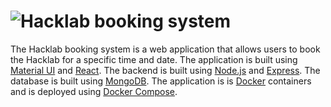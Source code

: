 # ![Hacklab booking system](https://i.imgur.com/uYeG7ky.png)
The Hacklab booking system is a web application that allows users to book the Hacklab for a specific time and date. The application is built using [Material UI](https://mui.com/material-ui/) and [React](https://reactjs.org/). The backend is built using [Node.js](https://nodejs.org/en/) and [Express](https://expressjs.com/). The database is built using [MongoDB](https://www.mongodb.com/). The application is is [Docker](https://www.docker.com/) containers and is deployed using [Docker Compose](https://docs.docker.com/compose/).
